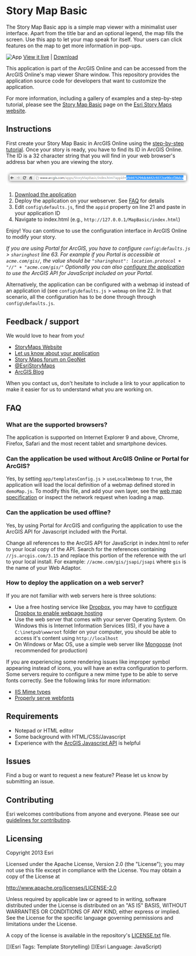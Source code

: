 # Story Map Basic

The Story Map Basic app is a simple map viewer with a minimalist user interface. Apart from the title bar and an optional legend, the map fills the screen. Use this app to let your map speak for itself. Your users can click features on the map to get more information in pop-ups.

![App](https://raw.github.com/Esri/basic-map-storytelling-template-js/master/storytelling-map-basic-template-js.png)
[View it live](http://links.esri.com/storymaps/story_map_basic_overview_1) | [Download](http://links.esri.com/storymaps/story_map_basic_zip)

This application is part of the ArcGIS Online and can be accessed from the ArcGIS Online's map viewer Share window. 
This repository provides the application source code for developers that want to customize the application.

For more information, including a gallery of examples and a step-by-step tutorial, please see the [Story Map Basic](http://storymaps.arcgis.com/en/app-list/basic/) page on the [Esri Story Maps website](http://storymaps.arcgis.com/).

## Instructions
First create your Story Map Basic in ArcGIS Online using the [step-by-step tutorial](http://storymaps.arcgis.com/en/app-list/basic/tutorial/).
Once your story is ready, you have to find its ID in ArcGIS Online. The ID is a 32 character string that you will find in your web browser's address bar when you are viewing the story.

![App ID](storytelling-map-basic-help-application-id.png)

1. [Download the application](http://links.esri.com/storymaps/story_map_basic_zip)
2. Deploy the application on your webserver. See [FAQ](#how-to-deploy-the-application-on-a-web-server) for details
3. Edit `config\defaults.js`, find the `appid` property on line 21 and paste in your application ID
4. Navigate to index.html (e.g., `http://127.0.0.1/MapBasic/index.html`)

Enjoy!
You can continue to use the configuration interface in ArcGIS Online to modify your story.

*If you are using Portal for ArcGIS, you have to configure `config\defaults.js` > `sharinghost` line 63. For example if you Portal is accessible at `acme.com/gis/`, the value should be `"sharinghost": location.protocol + "//" + "acme.com/gis/"`
Optionally you can also [configure the application](#can-the-application-be-used-offline) to use the ArcGIS API for JavaScript included on your Portal.*

Alternatively, the application can be configured with a webmap id instead of an application id (see `config\defaults.js` > `webmap` on line 22. 
In that scenario, all the configuration has to be done through through `config\defaults.js`.

## Feedback / support
We would love to hear from you!
* [StoryMaps Website](http://storymaps.arcgis.com/)
* [Let us know about your application](http://storymaps.arcgis.com/en/gallery/submission-form/)
* [Story Maps forum on GeoNet](http://links.esri.com/storymaps/story_maps_geonet)
* [@EsriStoryMaps](http://twitter.com/EsriStoryMaps)
* [ArcGIS Blog](http://blogs.esri.com/esri/arcgis/)

When you contact us, don't hesitate to include a link to your application to make it easier for us to understand what you are working on.

## FAQ

### What are the supported browsers?
The application is supported on Internet Explorer 9 and above, Chrome, Firefox, Safari and the most recent tablet and smartphone devices.

### Can the application be used without ArcGIS Online or Portal for ArcGIS?
Yes, by setting `app/templatesConfig.js` > `useLocalWebmap` to `true`, the application will load the local definition of a webmap defined stored in `demoMap.js`. 
To modify this file, and add your own layer, see the [web map specification](http://resources.arcgis.com/en/help/arcgis-web-map-json/) or inspect the network request when loading a map.

### Can the application be used offline?
Yes, by using Portal for ArcGIS and configuring the application to use the ArcGIS API for Javascript included with the Portal. 

Change all references to the ArcGIS API for JavaScript in index.html to refer to your local copy of the API. 
Search for the references containing `//js.arcgis.com/3.15` and replace this portion of the reference with the url to your local install.
For example: `//acme.com/gis/jsapi/jsapi` where `gis` is the name of your Web Adaptor.

### How to deploy the application on a web server?
If you are not familiar with web servers here is three solutions:
 * Use a free hosting service like [Dropbox](https://www.dropbox.com), you may have to [configure Dropbox to enable webpage hosting](https://www.dropbox.com/enable_public_folder)
 * Use the web server that comes with your server Operating System. On Windows this is Internet Information Services (IIS), if you have a `C:\inetpub\wwwroot` folder on your computer, you should be able to access it's content using `http://localhost`
 * On Windows or Mac OS, use a simple web server like [Mongoose](https://code.google.com/p/mongoose/) (not recommended for production)

If you are experiencing some rendering issues like improper symbol appearing instead of icons, you will have an extra configuration to perform. Some servers require to configure a new mime type to be able to serve fonts correctly. See the following links for more information:

 * [IIS Mime types](http://codingstill.com/2013/01/set-mime-types-for-web-fonts-in-iis/)
 * [Properly serve webfonts](http://blog.symbolset.com/properly-serve-webfonts)

## Requirements
* Notepad or HTML editor
* Some background with HTML/CSS/Javascript
* Experience with the [ArcGIS Javascript API](http://links.esri.com/javascript) is helpful

## Issues
Find a bug or want to request a new feature?  Please let us know by submitting an issue.

## Contributing
Esri welcomes contributions from anyone and everyone. Please see our [guidelines for contributing](https://github.com/esri/contributing).

## Licensing
Copyright 2013 Esri

Licensed under the Apache License, Version 2.0 (the "License");
you may not use this file except in compliance with the License.
You may obtain a copy of the License at

   http://www.apache.org/licenses/LICENSE-2.0

Unless required by applicable law or agreed to in writing, software
distributed under the License is distributed on an "AS IS" BASIS,
WITHOUT WARRANTIES OR CONDITIONS OF ANY KIND, either express or implied.
See the License for the specific language governing permissions and
limitations under the License.

A copy of the license is available in the repository's [LICENSE.txt](LICENSE.txt) file.

[](Esri Tags: Template Storytelling)
[](Esri Language: JavaScript)
